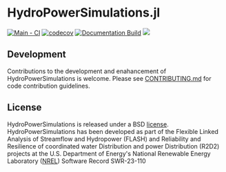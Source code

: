 # HydroPowerSimulations.jl

[![Main - CI](https://github.com/NREL-Sienna/HydroPowerSimulations.jl/actions/workflows/main-tests.yml/badge.svg)](https://github.com/NREL-Sienna/HydroPowerSimulations.jl/actions/workflows/main-tests.yml)
[![codecov](https://codecov.io/gh/NREL-Sienna/HydroPowerSimulations.jl/branch/main/graph/badge.svg?token=4TAeajF0h6)](https://codecov.io/gh/NREL-Sienna/HydroPowerSimulations.jl)
[![Documentation Build](https://github.com/NREL-Sienna/HydroPowerSimulations.jl/actions/workflows/docs.yml/badge.svg)](https://nrel-sienna.github.io/HydroPowerSimulations.jl/dev/)
[<img src="https://img.shields.io/badge/slack-@Sienna/HydroPowerSimulations-sienna.svg?logo=slack">](https://join.slack.com/t/nrel-sienna/shared_invite/zt-glam9vdu-o8A9TwZTZqqNTKHa7q3BpQ)

## Development

Contributions to the development and enahancement of HydroPowerSimulations is welcome. Please see [CONTRIBUTING.md](https://github.com/NREL-Sienna/HydroPowerSimulations.jl/blob/master/CONTRIBUTING.md) for code contribution guidelines.

## License

HydroPowerSimulations is released under a BSD [license](https://github.com/NREL-Sienna/HydroPowerSimulations/blob/master/LICENSE). HydroPowerSimulations has been developed as part of the Flexible Linked Analysis of Streamflow and Hydropower (FLASH) and Reliability and Resilience of coordinated water Distribution and power Distribution (R2D2) projects at the U.S. Department of Energy's National Renewable Energy Laboratory ([NREL](https://www.nrel.gov/)) Software Record SWR-23-110
